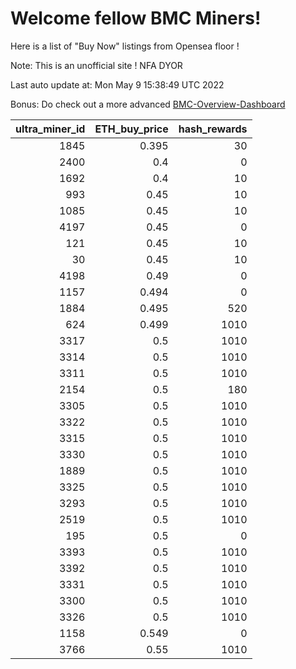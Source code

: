 # Welcome fellow BMC Miners!
Here is a list of "Buy Now" listings from Opensea floor !

Note: This is an unofficial site ! NFA DYOR

Last auto update at: Mon May  9 15:38:49 UTC 2022

Bonus: Do check out a more advanced [BMC-Overview-Dashboard](https://dune.com/defifunk/BMC-Overview-Dashboard)


|   ultra_miner_id |   ETH_buy_price |   hash_rewards |
|-----------------:|----------------:|---------------:|
|             1845 |           0.395 |             30 |
|             2400 |           0.4   |              0 |
|             1692 |           0.4   |             10 |
|              993 |           0.45  |             10 |
|             1085 |           0.45  |             10 |
|             4197 |           0.45  |              0 |
|              121 |           0.45  |             10 |
|               30 |           0.45  |             10 |
|             4198 |           0.49  |              0 |
|             1157 |           0.494 |              0 |
|             1884 |           0.495 |            520 |
|              624 |           0.499 |           1010 |
|             3317 |           0.5   |           1010 |
|             3314 |           0.5   |           1010 |
|             3311 |           0.5   |           1010 |
|             2154 |           0.5   |            180 |
|             3305 |           0.5   |           1010 |
|             3322 |           0.5   |           1010 |
|             3315 |           0.5   |           1010 |
|             3330 |           0.5   |           1010 |
|             1889 |           0.5   |           1010 |
|             3325 |           0.5   |           1010 |
|             3293 |           0.5   |           1010 |
|             2519 |           0.5   |           1010 |
|              195 |           0.5   |              0 |
|             3393 |           0.5   |           1010 |
|             3392 |           0.5   |           1010 |
|             3331 |           0.5   |           1010 |
|             3300 |           0.5   |           1010 |
|             3326 |           0.5   |           1010 |
|             1158 |           0.549 |              0 |
|             3766 |           0.55  |           1010 |